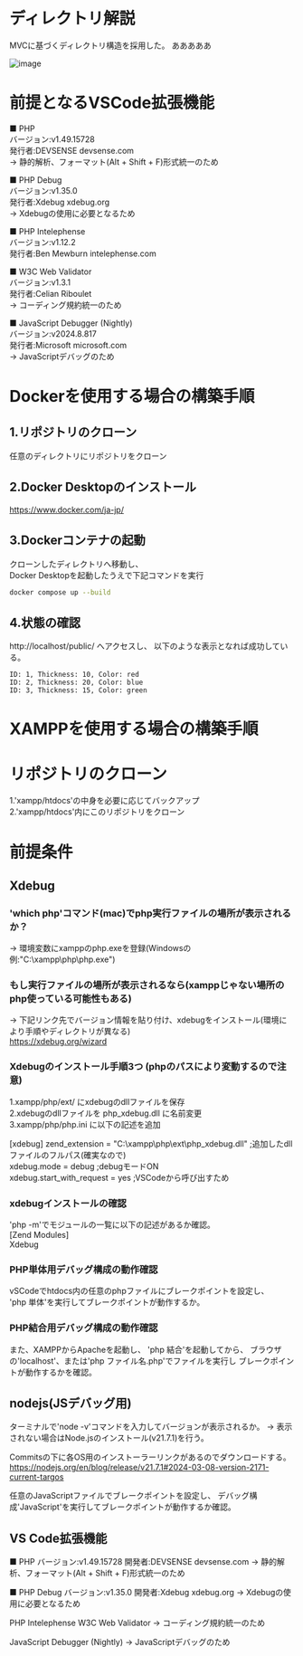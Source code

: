 # ディレクトリ解説
MVCに基づくディレクトリ構造を採用した。
あああああ

![image](https://github.com/user-attachments/assets/c4a2d3af-e80a-4394-be51-736db36ee346)


# 前提となるVSCode拡張機能
■ PHP  
バージョン:v1.49.15728  
発行者:DEVSENSE devsense.com  
-> 静的解析、フォーマット(Alt + Shift + F)形式統一のため  

■ PHP Debug  
バージョン:v1.35.0  
発行者:Xdebug xdebug.org  
-> Xdebugの使用に必要となるため  

■ PHP Intelephense  
バージョン:v1.12.2  
発行者:Ben Mewburn intelephense.com  

■ W3C Web Validator  
バージョン:v1.3.1  
発行者:Celian Riboulet  
-> コーディング規約統一のため  

■ JavaScript Debugger (Nightly)  
バージョン:v2024.8.817  
発行者:Microsoft microsoft.com  
-> JavaScriptデバッグのため  


# Dockerを使用する場合の構築手順
## 1.リポジトリのクローン
任意のディレクトリにリポジトリをクローン

## 2.Docker Desktopのインストール
https://www.docker.com/ja-jp/

## 3.Dockerコンテナの起動
クローンしたディレクトリへ移動し、  
Docker Desktopを起動したうえで下記コマンドを実行  
```bash
docker compose up --build
```

## 4.状態の確認
http://localhost/public/ へアクセスし、
以下のような表示となれば成功している。
```
ID: 1, Thickness: 10, Color: red
ID: 2, Thickness: 20, Color: blue
ID: 3, Thickness: 15, Color: green
```


      

  

# XAMPPを使用する場合の構築手順
# リポジトリのクローン
1.'xampp/htdocs'の中身を必要に応じてバックアップ  
2.'xampp/htdocs'内にこのリポジトリをクローン  

# 前提条件
## Xdebug
### 'which php'コマンド(mac)でphp実行ファイルの場所が表示されるか？
-> 環境変数にxamppのphp.exeを登録(Windowsの例:"C:\\xampp\\php\\php.exe")

### もし実行ファイルの場所が表示されるなら(xamppじゃない場所のphp使っている可能性もある)  
-> 下記リンク先でバージョン情報を貼り付け、xdebugをインストール(環境により手順やディレクトリが異なる)  
https://xdebug.org/wizard

### Xdebugのインストール手順3つ (phpのパスにより変動するので注意)  
1.xampp/php/ext/ にxdebugのdllファイルを保存  
2.xdebugのdllファイルを php_xdebug.dll に名前変更  
3.xampp/php/php.ini に以下の記述を追加  

[xdebug]
zend_extension = "C:\xampp\php\ext\php_xdebug.dll" ;追加したdllファイルのフルパス(確実なので)  
xdebug.mode = debug ;debugモードON  
xdebug.start_with_request = yes ;VSCodeから呼び出すため  

### xdebugインストールの確認
'php -m'でモジュールの一覧に以下の記述があるか確認。  
[Zend Modules]  
Xdebug  

### PHP単体用デバッグ構成の動作確認
vSCodeでhtdocs内の任意のphpファイルにブレークポイントを設定し、  
'php 単体'を実行してブレークポイントが動作するか。

### PHP結合用デバッグ構成の動作確認
また、XAMPPからApacheを起動し、
'php 結合'を起動してから、
ブラウザの'localhost'、または'php ファイル名.php'でファイルを実行し
ブレークポイントが動作するかを確認。


## nodejs(JSデバッグ用)
ターミナルで'node -v'コマンドを入力してバージョンが表示されるか。
-> 表示されない場合はNode.jsのインストール(v21.7.1)を行う。

Commitsの下に各OS用のインストーラーリンクがあるのでダウンロードする。
https://nodejs.org/en/blog/release/v21.7.1#2024-03-08-version-2171-current-targos

任意のJavaScriptファイルでブレークポイントを設定し、
デバッグ構成'JavaScript'を実行してブレークポイントが動作するか確認。


## VS Code拡張機能
■ PHP
バージョン:v1.49.15728
開発者:DEVSENSE devsense.com
-> 静的解析、フォーマット(Alt + Shift + F)形式統一のため

■ PHP Debug
バージョン:v1.35.0
開発者:Xdebug xdebug.org
-> Xdebugの使用に必要となるため

PHP Intelephense
W3C Web Validator
-> コーディング規約統一のため

JavaScript Debugger (Nightly)
-> JavaScriptデバッグのため



